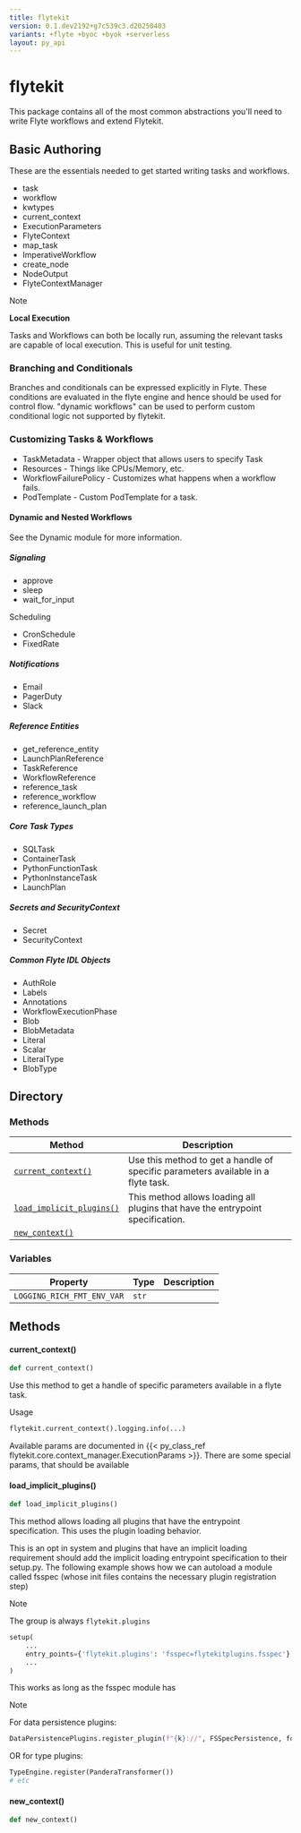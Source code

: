 ```yaml
---
title: flytekit
version: 0.1.dev2192+g7c539c3.d20250403
variants: +flyte +byoc +byok +serverless
layout: py_api
---
```


# flytekit


This package contains all of the most common abstractions you'll need to write Flyte workflows and extend Flytekit.

## Basic Authoring


These are the essentials needed to get started writing tasks and workflows.

- task
- workflow
- kwtypes
- current_context
- ExecutionParameters
- FlyteContext
- map_task
- ImperativeWorkflow
- create_node
- NodeOutput
- FlyteContextManager

> [!NOTE]
> **Local Execution**
>
> Tasks and Workflows can both be locally run, assuming the relevant tasks are capable of local execution.
> This is useful for unit testing.


### Branching and Conditionals


Branches and conditionals can be expressed explicitly in Flyte. These conditions are evaluated
in the flyte engine and hence should be used for control flow. "dynamic workflows" can be used to perform custom conditional logic not supported by flytekit.


### Customizing Tasks & Workflows

- TaskMetadata - Wrapper object that allows users to specify Task
- Resources - Things like CPUs/Memory, etc.
- WorkflowFailurePolicy - Customizes what happens when a workflow fails.
- PodTemplate - Custom PodTemplate for a task.

#### Dynamic and Nested Workflows

See the Dynamic module for more information.


##### Signaling

- approve
- sleep
- wait_for_input

Scheduling

- CronSchedule
- FixedRate

##### Notifications

- Email
- PagerDuty
- Slack

##### Reference Entities

- get_reference_entity
- LaunchPlanReference
- TaskReference
- WorkflowReference
- reference_task
- reference_workflow
- reference_launch_plan

##### Core Task Types

- SQLTask
- ContainerTask
- PythonFunctionTask
- PythonInstanceTask
- LaunchPlan

##### Secrets and SecurityContext

- Secret
- SecurityContext


##### Common Flyte IDL Objects

- AuthRole
- Labels
- Annotations
- WorkflowExecutionPhase
- Blob
- BlobMetadata
- Literal
- Scalar
- LiteralType
- BlobType


## Directory

### Methods

| Method | Description |
|-|-|
| [`current_context()`](#current_context) | Use this method to get a handle of specific parameters available in a flyte task. |
| [`load_implicit_plugins()`](#load_implicit_plugins) | This method allows loading all plugins that have the entrypoint specification. |
| [`new_context()`](#new_context) |  |


### Variables

| Property | Type | Description |
|-|-|-|
| `LOGGING_RICH_FMT_ENV_VAR` | `str` |  |

## Methods

#### current_context()

```python
def current_context()
```
Use this method to get a handle of specific parameters available in a flyte task.

Usage

```python
flytekit.current_context().logging.info(...)
```

Available params are documented in {{< py_class_ref flytekit.core.context_manager.ExecutionParams >}}.
There are some special params, that should be available


#### load_implicit_plugins()

```python
def load_implicit_plugins()
```
This method allows loading all plugins that have the entrypoint specification. This uses the plugin loading
behavior.

This is an opt in system and plugins that have an implicit loading requirement should add the implicit loading
entrypoint specification to their setup.py. The following example shows how we can autoload a module called fsspec
(whose init files contains the necessary plugin registration step)


> [!NOTE] 
> The group is always ``flytekit.plugins``


```python
setup(
    ...
    entry_points={'flytekit.plugins': 'fsspec=flytekitplugins.fsspec'},
    ...
)
```
This works as long as the fsspec module has

> [!NOTE] 
> For data persistence plugins:

```python
DataPersistencePlugins.register_plugin(f"{k}://", FSSpecPersistence, force=True)
```
OR for type plugins:

```python
TypeEngine.register(PanderaTransformer())
# etc
```


#### new_context()

```python
def new_context()
```
